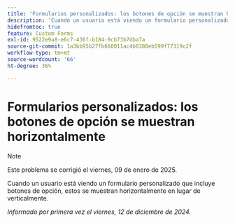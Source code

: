 ```yaml
---
title: 'Formularios personalizados: los botones de opción se muestran horizontalmente'
description: 'Cuando un usuario está viendo un formulario personalizado que incluye botones de opción, estos se muestran horizontalmente en lugar de verticalmente. '
hidefromtoc: true
feature: Custom Forms
exl-id: 9522e9a8-e6c7-436f-b184-9cb73b7dba7a
source-git-commit: 1a3bb95b27fb660011ac4b0380eb599f77319c2f
workflow-type: tm+mt
source-wordcount: '66'
ht-degree: 36%

---
```


# Formularios personalizados: los botones de opción se muestran horizontalmente

>[!NOTE]
>
>Este problema se corrigió el viernes, 09 de enero de 2025.

Cuando un usuario está viendo un formulario personalizado que incluye botones de opción, estos se muestran horizontalmente en lugar de verticalmente.

_Informado por primera vez el viernes, 12 de diciembre de 2024._
